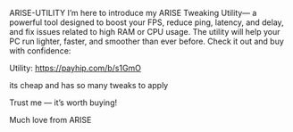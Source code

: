 ARISE-UTILITY
I’m here to introduce my  ARISE Tweaking Utility— a powerful tool designed to boost your FPS, reduce ping, latency, and delay, and fix issues related to high RAM or CPU usage. The utility will help your PC run lighter, faster, and smoother than ever before. Check it out and buy with confidence:

Utility:
https://payhip.com/b/s1GmO

its cheap and has so many tweaks to apply 

Trust me — it’s worth buying!

Much love from ARISE
